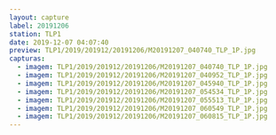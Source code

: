 ```yaml
---
layout: capture
label: 20191206
station: TLP1
date: 2019-12-07 04:07:40
preview: TLP1/2019/201912/20191206/M20191207_040740_TLP_1P.jpg
capturas:
  - imagem: TLP1/2019/201912/20191206/M20191207_040740_TLP_1P.jpg
  - imagem: TLP1/2019/201912/20191206/M20191207_040952_TLP_1P.jpg
  - imagem: TLP1/2019/201912/20191206/M20191207_045940_TLP_1P.jpg
  - imagem: TLP1/2019/201912/20191206/M20191207_054534_TLP_1P.jpg
  - imagem: TLP1/2019/201912/20191206/M20191207_055513_TLP_1P.jpg
  - imagem: TLP1/2019/201912/20191206/M20191207_060549_TLP_1P.jpg
  - imagem: TLP1/2019/201912/20191206/M20191207_060815_TLP_1P.jpg
---
```

